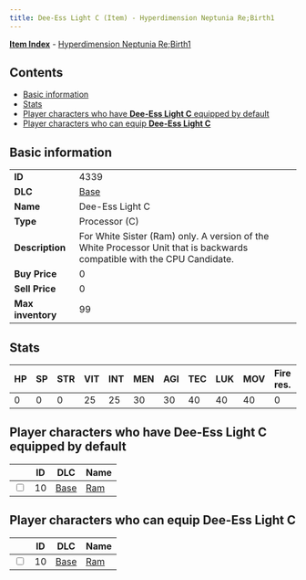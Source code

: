 ```yaml
---
title: Dee-Ess Light C (Item) - Hyperdimension Neptunia Re;Birth1
---
```


[**Item Index**](/neptunia/rb1/item/index.html) - [Hyperdimension Neptunia Re;Birth1](/neptunia/rb1)

## Contents

- [Basic information](#basic-information)
- [Stats](#stats)
- [Player characters who have **Dee-Ess Light C** equipped by default](#player-characters-who-have-dee-ess-light-c-equipped-by-default)
- [Player characters who can equip **Dee-Ess Light C**](#player-characters-who-can-equip-dee-ess-light-c)

## Basic information

|   |   |
| -- | -- |
| **ID** | 4339 |
| **DLC** | [Base](/neptunia/rb1/dlc/1-base.html) |
| **Name** | Dee-Ess Light C |
| **Type** | Processor (C) |
| **Description** | For White Sister (Ram) only. A version of the White Processor Unit that is backwards compatible with the CPU Candidate. |
| **Buy Price** | 0 |
| **Sell Price** | 0 |
| **Max inventory** | 99 |


## Stats

| HP | SP | STR | VIT | INT | MEN | AGI | TEC | LUK | MOV | Fire res. | Ice res. | Wind res. | Lightning res. |
| -- | -- | --- | --- | --- | --- | --- | --- | --- | --- | --------- | -------- | --------- | -------------- |
| 0 | 0 | 0 | 25 | 25 | 30 | 30 | 40 | 40 | 40 | 0 | 0 | 0 | 0 |


## Player characters who have **Dee-Ess Light C** equipped by default

|    | ID | DLC | Name |
| -- | -- | --- | ---- |
| <input type="checkbox" id="rb1-player-1-10" class="trackbox" /> | 10 | [Base](/neptunia/rb1/dlc/1-base.html) | [Ram](/neptunia/rb1/player/1-10-ram.html) |


## Player characters who can equip **Dee-Ess Light C**

|    | ID | DLC | Name |
| -- | -- | --- | ---- |
| <input type="checkbox" id="rb1-player-1-10" class="trackbox" /> | 10 | [Base](/neptunia/rb1/dlc/1-base.html) | [Ram](/neptunia/rb1/player/1-10-ram.html) |

